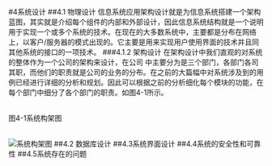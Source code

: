 #4系统设计
##4.1 物理设计
信息系统应用架构设计就是为信息系统搭建一个架构蓝图，其实就是介绍每个组件的内部和外部设计，因此信息系统结构就是一个说明用于实现一个或多个系统的技术。在现在的大多数系统中，主要都是分布在网络上，以客户/服务器的模式出现的。它主要是用来实现用户使用界面的技术并且同其他系统的接口的一项技术。
###4.1.2 架构设计
在架构设计中我们直观的对系统的整体作为一个公司的架构来设计，在公司
中主要分为是三个部门，各部门各司其职，而他们的职责就是公司的业务的分布。在之前的大篇幅中对系统涉及到的用例已经进行详细的分析和规划。因此可以根据之前的分析细化每个模块的功能，在每个部门中细分了各个部门的职责。如图4-1所示。

<br>图4-1系统构架图

<br>![系统构架图](http://a2.qpic.cn/psb?/V13e8HVx2qzjyJ/gmI5LNEcMzyT6LlAp7k5dD48VKczsa4bnOsdD44B6mk!/m/dHUBAAAAAAAA&bo=RgL9AQAAAAADB5o!&rf=photolist)
##4.2 数据库设计
##4.3系统界面设计
##4.4系统的安全性和可靠性
##4.5系统存在的问题
